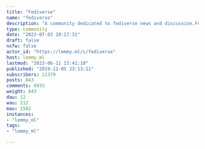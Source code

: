 ```yaml
---
title: "Fediverse" 
name: "fediverse"
description: "A community dedicated to fediverse news and discussion.Fediverse is a portmanteau of federation and universe.Getting started on Fediverse;- What is the fediverse?  - [Short ver.](https://torresjrjr.com/archive/2020-07-20-what-is-the-fediverse)  - [Full ver.](https://torresjrjr.com/archive/2020-07-19-guide-to-the-fediverse)- [Fediverse Platforms](https://fediverse.party)- [How to run your own community](https://runyourown.social/)"
type: community
date: "2023-07-03 20:17:31"
draft: false
nsfw: false
actor_id: "https://lemmy.ml/c/fediverse"
host: lemmy.ml
lastmod: "2023-06-11 13:41:10"
published: "2019-12-05 23:13:11"
subscribers: 12379
posts: 843
comments: 6933
weight: 843
dau: 12
wau: 212
mau: 1582
instances:
- "lemmy_ml"
tags: 
- "lemmy_ml"

---
```

